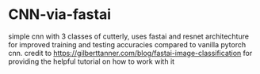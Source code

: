 # CNN-via-fastai

simple cnn with 3 classes of cutterly, uses fastai and resnet architechture for improved training and testing accuracies compared to vanilla pytorch cnn.
credit to https://gilberttanner.com/blog/fastai-image-classification for providing the helpful tutorial on how to work with it

